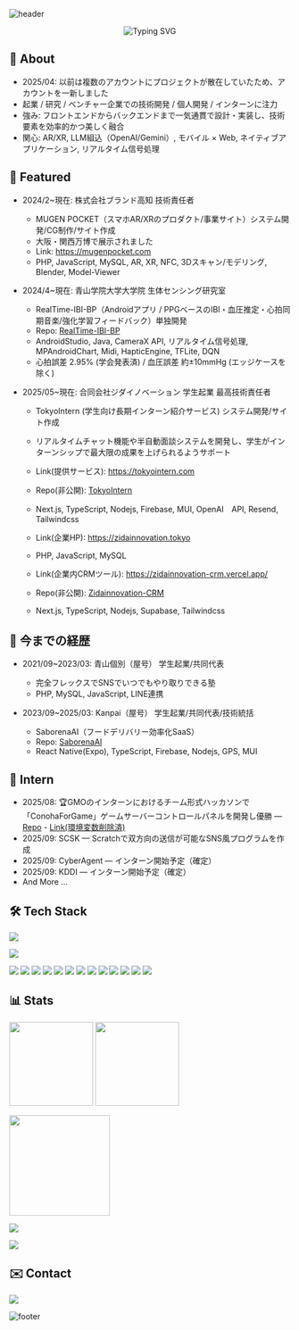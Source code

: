 <!-- Header: wave + typing (theme: #58bc82) -->
![header](https://capsule-render.vercel.app/api?type=waving&color=58bc82&height=180&section=header&text=nynynakazawa&fontSize=48&fontColor=ffffff)

<p align="center">
  <img src="https://readme-typing-svg.demolab.com?font=Fira+Code&size=22&pause=1000&color=58BC82&center=true&vCenter=true&width=720&lines=Full-stack+Engineer;Startup+%2F+Research+%2F+Venture+Dev;AR+%2F+LLM+%2F+Mobile+%2F+Web;Open+to+Collaboration+%26+Internships" alt="Typing SVG" />
</p>

## 👋 About
- 2025/04: 以前は複数のアカウントにプロジェクトが散在していたため、アカウントを一新しました
- 起業 / 研究 / ベンチャー企業での技術開発 / 個人開発 / インターンに注力
- 強み: フロントエンドからバックエンドまで一気通貫で設計・実装し、技術要素を効率的かつ美しく融合
- 関心: AR/XR, LLM組込（OpenAI/Gemini）, モバイル × Web, ネイティブアプリケーション, リアルタイム信号処理

## 🚀 Featured
- 2024/2~現在: 株式会社ブランド高知 技術責任者
  - MUGEN POCKET（スマホAR/XRのプロダクト/事業サイト）システム開発/CG制作/サイト作成
  - 大阪・関西万博で展示されました
  - Link: https://mugenpocket.com
  - PHP, JavaScript, MySQL, AR, XR, NFC, 3Dスキャン/モデリング, Blender, Model-Viewer

- 2024/4~現在: 青山学院大学大学院 生体センシング研究室
  - RealTime-IBI-BP（Androidアプリ / PPGベースのIBI・血圧推定・心拍同期音楽/強化学習フィードバック）単独開発
  - Repo: [RealTime-IBI-BP](https://github.com/nynynakazawa/RealTime-IBI-BP)
  - AndroidStudio, Java, CameraX API, リアルタイム信号処理, MPAndroidChart, Midi, HapticEngine, TFLite, DQN
  - 心拍誤差 2.95% (学会発表済) / 血圧誤差 約±10mmHg (エッジケースを除く)

- 2025/05~現在: 合同会社ジダイノベーション 学生起業 最高技術責任者
  - TokyoIntern (学生向け長期インターン紹介サービス) システム開発/サイト作成
  - リアルタイムチャット機能や半自動面談システムを開発し、学生がインターンシップで最大限の成果を上げられるようサポート
  - Link(提供サービス): https://tokyointern.com
  - Repo(非公開): [TokyoIntern](https://github.com/nynynakazawa/TokyoIntern)
  - Next.js, TypeScript, Nodejs, Firebase, MUI, OpenAI　API, Resend, Tailwindcss

  - Link(企業HP): https://zidainnovation.tokyo
  - PHP, JavaScript, MySQL

  - Link(企業内CRMツール): https://zidainnovation-crm.vercel.app/
  - Repo(非公開): [Zidainnovation-CRM](https://github.com/nynynakazawa/Zidainnovation-CRM)
  - Next.js, TypeScript, Nodejs, Supabase, Tailwindcss

## 📜 今までの経歴
- 2021/09~2023/03: 青山個別（屋号） 学生起業/共同代表
  - 完全フレックスでSNSでいつでもやり取りできる塾
  - PHP, MySQL, JavaScript, LINE連携

- 2023/09~2025/03: Kanpai（屋号） 学生起業/共同代表/技術統括
  - SaborenaAI（フードデリバリー効率化SaaS）
  - Repo: [SaborenaAI](https://github.com/nynynakazawa/SaborenaAI)
  - React Native(Expo), TypeScript, Firebase, Nodejs, GPS, MUI

## 🏢 Intern
- 2025/08: 🏆GMOのインターンにおけるチーム形式ハッカソンで「ConohaForGame」ゲームサーバーコントロールパネルを開発し優勝 — [Repo](https://github.com/nynynakazawa/GMO_Team_B) - [Link(環境変数削除済)](https://gmo-team-b.vercel.app)
- 2025/09: SCSK — Scratchで双方向の送信が可能なSNS風プログラムを作成
- 2025/09: CyberAgent — インターン開始予定（確定）
- 2025/09: KDDI — インターン開始予定（確定）
- And More ...

## 🛠 Tech Stack
<!-- main stacks -->
<p>
  <img src="https://skillicons.dev/icons?i=js,ts,react,nextjs,nodejs,firebase,java,php,python" />
</p>
<p>
  <img src="https://skillicons.dev/icons?i=html,css,tailwind,androidstudio,git,blender,mysql" />
</p>

<!-- extras / badges -->
<p>
  <img src="https://img.shields.io/badge/Mobile-React%20Native-61DAFB?logo=react&logoColor=white" />
  <img src="https://img.shields.io/badge/iOS-Xcode-147EFB?logo=xcode&logoColor=white" />
  <img src="https://img.shields.io/badge/LLM-OpenAI-412991?logo=openai&logoColor=white" />
  <img src="https://img.shields.io/badge/LLM-Gemini-1A73E8?logo=google&logoColor=white" />
  <img src="https://img.shields.io/badge/Email-Resend-00A2FF?logo=resend&logoColor=white" />
  <img src="https://img.shields.io/badge/Database-Supabase-3ECF8E?logo=supabase&logoColor=white" />
  <img src="https://img.shields.io/badge/Database-Supabase-3ECF8E?logo=supabase&logoColor=white" />
  <img src="https://img.shields.io/badge/UI-MUI-0081CB?logo=mui&logoColor=white" />
  <img src="https://img.shields.io/badge/ML-TensorFlow-FF6F00?logo=tensorflow&logoColor=white" />
  <img src="https://img.shields.io/badge/WebAR-model--viewer-00BFA5" />
  <img src="https://img.shields.io/badge/NFC-Near%20Field%20Communication-000000" />
  <img src="https://img.shields.io/badge/CAD-Fusion%20360-FE6E00?logo=autodesk&logoColor=white" />
  <img src="https://img.shields.io/badge/Apple%20Developer-Enrolled-000000?logo=apple&logoColor=white" />
</p>

## 📊 Stats
<p>
  <img src="https://github-readme-stats.vercel.app/api?username=nynynakazawa&show_icons=true&hide_border=true&bg_color=00000000&theme=merko" height="150" />
  <img src="https://github-readme-stats.vercel.app/api/top-langs/?username=nynynakazawa&layout=compact&hide_border=true&hide=jupyter%20notebook&bg_color=00000000&theme=merko" height="150" />
</p>
<p>
  <img src="https://streak-stats.demolab.com?user=nynynakazawa&theme=transparent&hide_border=true" height="180" />
</p>
<p>
  <img src="https://github-profile-trophy.vercel.app/?username=nynynakazawa&theme=algolia&no-frame=true&no-bg=true&row=1&column=6" />
</p>
<p>
  <img src="https://github-readme-activity-graph.vercel.app/graph?username=nynynakazawa&bg_color=transparent&color=58bc82&line=58bc82&point=58bc82&area=true&hide_border=true" />
</p>

## ✉️ Contact
<p>
  <a href="mailto:nynynakazawa@gmail.com">
    <img src="https://img.shields.io/badge/Email-nynynakazawa%40gmail.com-58bc82?style=for-the-badge&labelColor=707070" />
  </a>
</p>

<!-- Footer wave -->
![footer](https://capsule-render.vercel.app/api?type=waving&color=58bc82&height=120&section=footer)